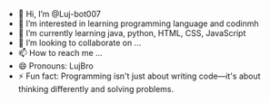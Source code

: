 - 👋 Hi, I’m @Luj-bot007
- 👀 I’m interested in learning programming language and codinmh
- 🌱 I’m currently learning java, python, HTML, CSS, JavaScript
- 💞️ I’m looking to collaborate on ...
- 📫 How to reach me ...
- 😄 Pronouns: LujBro
- ⚡ Fun fact: Programming isn't just about writing code—it's about thinking differently and solving problems. 

<!---
Luj-bot007/Luj-bot007 is a ✨ special ✨ repository because its `README.md` (this file) appears on your GitHub profile.
You can click the Preview link to take a look at your changes.
--->
